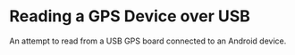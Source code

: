 Reading a GPS Device over USB
=============================

An attempt to read from a USB GPS board connected to an Android device.

